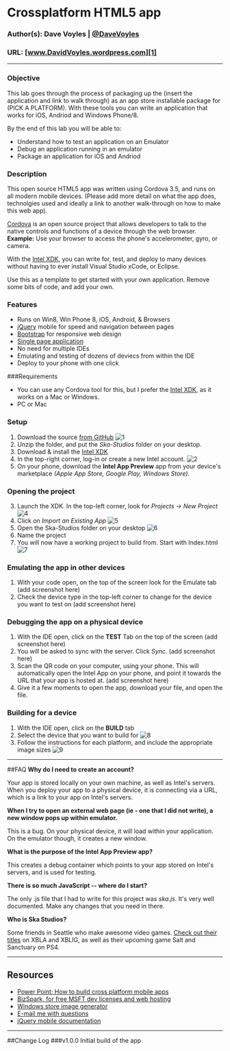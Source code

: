 # Crossplatform HTML5 app
### Author(s): Dave Voyles | [@DaveVoyles](http://www.twitter.com/DaveVoyles)
### URL: [www.DavidVoyles.wordpress.com][1]

----------
### Objective

This lab goes through the process of packaging up the (insert the application and link to walk through) as an app store installable package for (PICK A PLATFORM). With these tools you can write an application that works for iOS, Andriod and Windows Phone/8.

By the end of this lab you will be able to:

- Understand how to test an application on an Emulator
- Debug an application running in an emulator
- Package an application for iOS and Andriod
 
### Description
This open source HTML5 app was written using Cordova 3.5, and runs on all modern mobile devices. (Please add more detail on what the app does, technolgies used and ideally a link to another walk-through on how to make this web app).

[Cordova](http://cordova.apache.org/) is an open source project that allows developers to talk to the native controls and functions of a device through the web browser. **Example:** Use your browser to access the phone's accelerometer, gyro, or camera.

With the [Intel XDK](http://xdk-software.intel.com/), you can write for, test, and deploy to many devices without having to ever install Visual Studio xCode, or Eclipse.

Use this as a template to get started with your own application. Remove some bits of code, and add your own. 


### Features
 - Runs on Win8, Win Phone 8, iOS, Android, & Browsers
 - [jQuery](http://jquerymobile.com/) mobile for speed and navigation between pages
 - [Bootstrap](http://getbootstrap.com) for responsive web design
 - [Single page application](http://en.wikipedia.org/wiki/Single-page_application)
 - No need for multiple IDEs 
 - Emulating and testing of dozens of deviecs from within the IDE
 - Deploy to your phone with one click

###Requirements
- You can use any Cordova tool for this, but I prefer the [Intel XDK](http://xdk-software.intel.com/), as it works on a Mac or Windows. 
- PC or Mac


### Setup

 1.  Download the source [from GitHub][3] ![1](http://phlcollective.azurewebsites.net/img/Intel%20XDK%20Instructions/1.png)
 2.  Unzip the folder, and put the *Ska-Studios* folder on your desktop.
 3.  Download & install the [Intel XDK](http://xdk-software.intel.com/)
 3.  In the top-right corner, log-in or create a new Intel account.
 ![2](http://phlcollective.azurewebsites.net/img/Intel%20XDK%20Instructions/3.gif)
 4.  On your phone, download the **Intel App Preview** app from your device's marketplace *(Apple App Store, Google Play, Windows Store).*

### Opening the project
 3. Launch the XDK. In the top-left corner, look for *Projects -> New Project*
 ![4](http://phlcollective.azurewebsites.net/img/Intel%20XDK%20Instructions/4.gif)
 4. Click on *Import an Existing App*
 ![5](http://phlcollective.azurewebsites.net/img/Intel%20XDK%20Instructions/5.gif)
 5. Open the Ska-Studios folder on your desktop
 ![6](http://phlcollective.azurewebsites.net/img/Intel%20XDK%20Instructions/6.gif)
 6. Name the project
 7. You will now have a working project to build from. Start with Index.html
![7](http://phlcollective.azurewebsites.net/img/Intel%20XDK%20Instructions/7.gif)

### Emulating the app in other devices
1. With your code open, on the top of the screen look for the Emulate tab 
(add screenshot here)
2. Check the device type in the top-left corner to change for the device you want to test on
(add screenshot here)

### Debugging the app on a physical device
1.  With the IDE open, click on the **TEST** Tab on the top of the screen
(add screenshot here)
2.  You will be asked to sync with the server. Click *Sync.*
(add screenshot here)
3.  Scan the QR code on your computer, using your phone. This will automatically open the Intel App on your phone, and point it towards the URL that your app is hosted at.
(add screenshot here)
4. Give it a few moments to open the app, download your file, and open the file.

### Building for a device
1. With the IDE open, click on the **BUILD** tab
2. Select the device that you want to build for
![8](http://phlcollective.azurewebsites.net/img/Intel%20XDK%20Instructions/8.gif)
3. Follow the instructions for each platform, and include the appropriate image sizes
![9](http://phlcollective.azurewebsites.net/img/Intel%20XDK%20Instructions/9.gif)

----------

##FAQ
**Why do I need to create an account?**

Your app is stored locally on your own machine, as well as Intel's servers. When you deploy your app to a physical device, it is connecting via a URL, which is a link to your app on Intel's servers.


**When I try to open an external web page (ie - one that I did not write), a new window pops up within emulator.**

This is a bug. On your physical device, it will load within your application. On the emulator though, it creates a new window.

**What is the purpose of the Intel App Preview app?**

This creates a debug container which points to your app stored on Intel's servers, and is used for testing. 

**There is so much JavaScript -- where do I start?**

The only .js file that I had to write for this project was *ska.js*. It's very well documented. Make any changes that you need in there. 


**Who is Ska Studios?**

Some friends in Seattle who make awesome video games. [Check out their titles](http://ska-studios.com/) on XBLA and XBLIG, as well as their upcoming game Salt and Sanctuary on PS4.

----------
## Resources

- [Power Point: How to build cross platform mobile apps](http://davevoyles.azurewebsites.net/speaking-engagements-power-points/)
- [BizSpark, for free MSFT dev licenses and web hosting](http://davevoyles.azurewebsites.net/bizspark-free-software-cloud-services-o/)
- [Windows store image generator](http://wat-docs.azurewebsites.net/Tools)
- [E-mail me with questions](mailto:Dvoyles@microsoft.com "Dvoyles@microsoft.com")
- [ jQuery mobile documentation](http://api.jquerymobile.com/)

----------

##Change Log
###v1.0.0
Initial build of the app


  [1]: http://www.davidvoyles.wordpress.com "My website "
  [2]: http://xdk-software.intel.com/
  [3]: https://github.com/DaveVoyles/Ska-Studios-Xplatform
